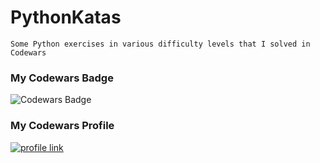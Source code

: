 # PythonKatas
`Some Python exercises in various difficulty levels that I solved in Codewars`

### My Codewars Badge
![Codewars Badge](https://www.codewars.com/users/D10Sfm/badges/large)

### My Codewars Profile
[![profile link](https://cdn.icon-icons.com/icons2/2530/PNG/512/codewars_button_icon_151901.png)](https://www.codewars.com/users/D10Sfm)